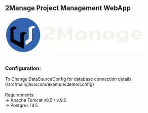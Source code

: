 
<h2>2Manage Project Management WebApp</h2>
<img src="https://github.com/eduardovilaca96/2Manage/blob/master/Projeto%20Spring/demo/src/main/webapp/imagens/2M.png" alt="2Manage" style="width:450px"></img>
<br><br>

<h3>Configuration:</h3>
To Change DataSourceConfig for database connection details (/src/main/java/com/example/demo/config) <br>
 <br>
Requirements: <br>
-> Apache Tomcat v8.5 / v.9.0<br>
-> Postgres 14.5<br>



